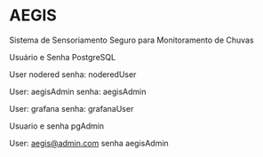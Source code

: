 # AEGIS
Sistema de Sensoriamento  Seguro para Monitoramento de Chuvas

Usuário e Senha PostgreSQL

User nodered
senha: noderedUser

User: aegisAdmin
senha: aegisAdmin

User: grafana
senha: grafanaUser


Usuario e senha pgAdmin

User: aegis@admin.com
senha aegisAdmin